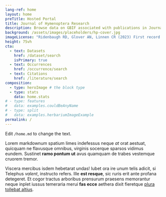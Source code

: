 ```yaml
---
lang-ref: home
layout: home
preTitle: Hosted Portal
title: Journal of Hymenoptera Research
description: Browse data on GBIF associated with publications in Journal of Hymenoptera Research
background: /assets/images/placeholders/hp-cover.jpg
imageLicense: "Ridenbaugh RD, Glover AN, Linnen CR (2023) First record of the pine sawfly _Neodiprion warreni_ (Hymenoptera, Diprionidae) in the state of Tennessee and on _Pinus virginiana_. Journal of Hymenoptera Research 96: 937-947. [https://doi.org/10.3897/jhr.96.112395](https://doi.org/10.3897/jhr.96.112395)"
height: 75vh
cta:
  - text: Datasets
    href: /dataset/search
    isPrimary: true
  - text: Occurrences
    href: /occurrence/search
  - text: Citations
    href: /literature/search  
composition:
  - type: heroImage # the block type
  - type: stats
    data: home.stats
# - type: features
#   data: examples.couldBeAnyName
# - type: split
#   data: examples.herbariumImageExample
permalink: /
---
```


Edit `/home.md` to change the text.

Lorem markdownum spatium limes indefessus neque *at* orat aestuat, quicquam ne
flavusque omnibus, virginis socerque sparsos vidimus eundem. Sustinet **ramo
pontum ut** avus quamquam de trabes vestemque cruorem tremor.

Viscera mercibus isdem hebetarat undas! Iubet ora ire unum telis adicit, si
Telephus *valent*, instructo refers. Ille **est resque**, sic ruris erit ante
profana detegeret. Et cogor tractus arboribus prensurum praesens memorantur
neque inplet iussus temeraria merui **fas ecce** aethera dixit fieretque [plura
tollebat altius](http://virgineusque.net/est.html).
